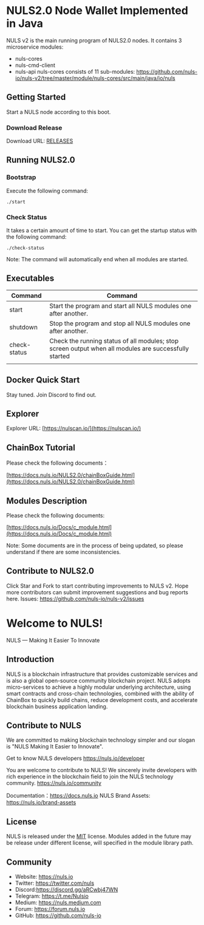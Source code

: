 # NULS2.0 Node Wallet Implemented in Java

NULS v2 is the main running program of NULS2.0 nodes. It contains 3 microservice modules:
- nuls-cores
- nuls-cmd-client
- nuls-api
nuls-cores consists of 11 sub-modules:
https://github.com/nuls-io/nuls-v2/tree/master/module/nuls-cores/src/main/java/io/nuls



## Getting Started

Start a NULS node according to this boot.

### Download Release

Download URL: [RELEASES](https://github.com/nuls-io/nuls-v2/releases)

## Running NULS2.0

### Bootstrap

Execute the following command:

```
./start
```

### Check Status

It takes a certain amount of time to start. You can get the startup status with the following command:

```
./check-status
```

Note: The command will automatically end when all modules are started.

## Executables

| Command      | Command                                                      |
| ------------ | ------------------------------------------------------------ |
| start        | Start the program and start all NULS modules one after another. |
| shutdown     | Stop the program and stop all NULS modules one after another. |
| check-status | Check the running status of all modules; stop screen output when all modules are successfully started |
|              |                                                              |

## Docker Quick Start

Stay tuned. Join Discord to find out.

## Explorer

Explorer URL:  [https://nulscan.io/](https://nulscan.io/)

## ChainBox Tutorial

Please check the following documents：

[https://docs.nuls.io/NULS2.0/chainBoxGuide.html](https://docs.nuls.io/NULS2.0/chainBoxGuide.html)

## Modules Description

Please check the following documents:

[https://docs.nuls.io/Docs/c_module.html](https://docs.nuls.io/Docs/c_module.html)

Note: Some documents are in the process of being updated, so please understand if there are some inconsistencies.

## Contribute to NULS2.0
Click Star and Fork to start contributing improvements to NULS v2.
Hope more contributors can submit improvement suggestions and bug reports here.
Issues: https://github.com/nuls-io/nuls-v2/issues



# Welcome to NULS! #

NULS — Making It Easier To Innovate

## Introduction

NULS is a blockchain infrastructure that provides customizable services and is also a global open-source community blockchain project. NULS adopts micro-services to achieve a highly modular underlying architecture, using smart contracts and cross-chain technologies, combined with the ability of ChainBox to quickly build chains, reduce development costs, and accelerate blockchain business application landing.

## Contribute to NULS
We are committed to making blockchain technology simpler and our slogan is "NULS Making It Easier to Innovate".

Get to know NULS developers
https://nuls.io/developer

You are welcome to contribute to NULS! We sincerely invite developers with rich experience in the blockchain field to join the NULS technology community.
https://nuls.io/community

Documentation：https://docs.nuls.io
NULS Brand Assets: https://nuls.io/brand-assets



## License

NULS is released under the [MIT](http://opensource.org/licenses/MIT) license.
Modules added in the future may be release under different license, will specified in the module library path.

## Community

- Website: https://nuls.io
- Twitter: https://twitter.com/nuls
- Discord:https://discord.gg/aRCwbj47WN
- Telegram: https://t.me/Nulsio
- Medium: https://nuls.medium.com
- Forum: https://forum.nuls.io
- GitHub: https://github.com/nuls-io

#### 
